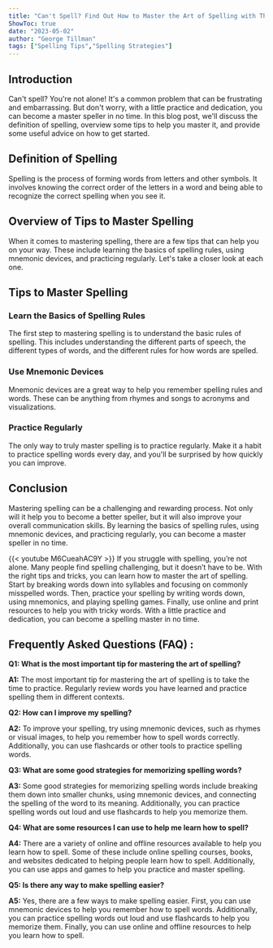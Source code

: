 ```yaml
---
title: "Can't Spell? Find Out How to Master the Art of Spelling with These Tips!"
ShowToc: true 
date: "2023-05-02"
author: "George Tillman" 
tags: ["Spelling Tips","Spelling Strategies"]
---
```

## Introduction

Can't spell? You're not alone! It's a common problem that can be frustrating and embarrassing. But don't worry, with a little practice and dedication, you can become a master speller in no time. In this blog post, we'll discuss the definition of spelling, overview some tips to help you master it, and provide some useful advice on how to get started.

## Definition of Spelling

Spelling is the process of forming words from letters and other symbols. It involves knowing the correct order of the letters in a word and being able to recognize the correct spelling when you see it. 

## Overview of Tips to Master Spelling

When it comes to mastering spelling, there are a few tips that can help you on your way. These include learning the basics of spelling rules, using mnemonic devices, and practicing regularly. Let's take a closer look at each one. 

## Tips to Master Spelling

### Learn the Basics of Spelling Rules

The first step to mastering spelling is to understand the basic rules of spelling. This includes understanding the different parts of speech, the different types of words, and the different rules for how words are spelled. 

### Use Mnemonic Devices

Mnemonic devices are a great way to help you remember spelling rules and words. These can be anything from rhymes and songs to acronyms and visualizations. 

### Practice Regularly

The only way to truly master spelling is to practice regularly. Make it a habit to practice spelling words every day, and you'll be surprised by how quickly you can improve. 

## Conclusion

Mastering spelling can be a challenging and rewarding process. Not only will it help you to become a better speller, but it will also improve your overall communication skills. By learning the basics of spelling rules, using mnemonic devices, and practicing regularly, you can become a master speller in no time.

{{< youtube M6CueahAC9Y >}} 
If you struggle with spelling, you’re not alone. Many people find spelling challenging, but it doesn’t have to be. With the right tips and tricks, you can learn how to master the art of spelling. Start by breaking words down into syllables and focusing on commonly misspelled words. Then, practice your spelling by writing words down, using mnemonics, and playing spelling games. Finally, use online and print resources to help you with tricky words. With a little practice and dedication, you can become a spelling master in no time.

## Frequently Asked Questions (FAQ) :
**Q1: What is the most important tip for mastering the art of spelling?**

**A1:** The most important tip for mastering the art of spelling is to take the time to practice. Regularly review words you have learned and practice spelling them in different contexts.

**Q2: How can I improve my spelling?**

**A2:** To improve your spelling, try using mnemonic devices, such as rhymes or visual images, to help you remember how to spell words correctly. Additionally, you can use flashcards or other tools to practice spelling words.

**Q3: What are some good strategies for memorizing spelling words?**

**A3:** Some good strategies for memorizing spelling words include breaking them down into smaller chunks, using mnemonic devices, and connecting the spelling of the word to its meaning. Additionally, you can practice spelling words out loud and use flashcards to help you memorize them.

**Q4: What are some resources I can use to help me learn how to spell?**

**A4:** There are a variety of online and offline resources available to help you learn how to spell. Some of these include online spelling courses, books, and websites dedicated to helping people learn how to spell. Additionally, you can use apps and games to help you practice and master spelling.

**Q5: Is there any way to make spelling easier?**

**A5:** Yes, there are a few ways to make spelling easier. First, you can use mnemonic devices to help you remember how to spell words. Additionally, you can practice spelling words out loud and use flashcards to help you memorize them. Finally, you can use online and offline resources to help you learn how to spell.





